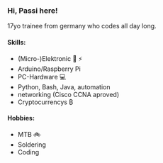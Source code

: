 ### Hi, Passi here!
17yo trainee from germany who codes all day long.

#### Skills:
- (Micro-)Elektronic :electric_plug: :zap:
- Arduino/Raspberry Pi
- PC-Hardware :computer:
- Python, Bash, Java, automation 
- networking (Cisco CCNA aproved)
- Cryptocurrencys ₿

#### Hobbies:
- MTB :bike:
- Soldering
- Coding
